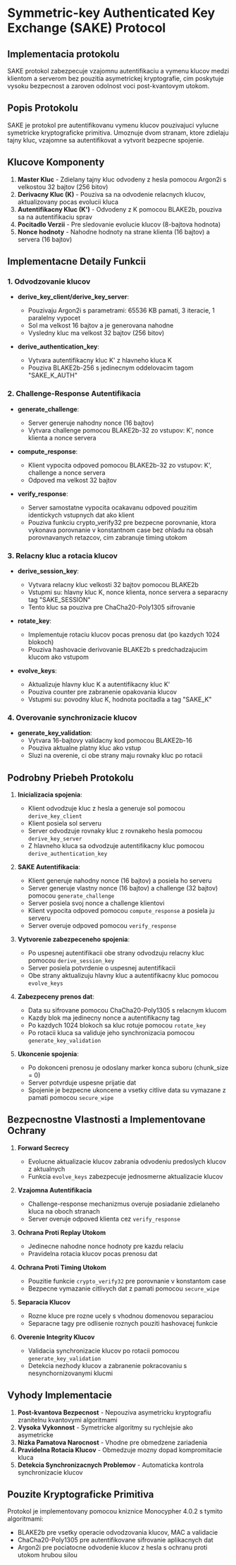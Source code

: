 # Symmetric-key Authenticated Key Exchange (SAKE) Protocol

## Implementacia protokolu

SAKE protokol zabezpecuje vzajomnu autentifikaciu a vymenu klucov medzi klientom a serverom bez pouzitia asymetrickej kryptografie, cim poskytuje vysoku bezpecnost a zaroven odolnost voci post-kvantovym utokom.

## Popis Protokolu

SAKE je protokol pre autentifikovanu vymenu klucov pouzivajuci vylucne symetricke kryptograficke primitiva. Umoznuje dvom stranam, ktore zdielaju tajny kluc, vzajomne sa autentifikovat a vytvorit bezpecne spojenie.

## Klucove Komponenty

1. **Master Kluc** - Zdielany tajny kluc odvodeny z hesla pomocou Argon2i s velkostou 32 bajtov (256 bitov)
2. **Derivacny Kluc (K)** - Pouziva sa na odvodenie relacnych klucov, aktualizovany pocas evolucii kluca
3. **Autentifikacny Kluc (K')** - Odvodeny z K pomocou BLAKE2b, pouziva sa na autentifikaciu sprav
4. **Pocitadlo Verzii** - Pre sledovanie evolucie klucov (8-bajtova hodnota)
5. **Nonce hodnoty** - Nahodne hodnoty na strane klienta (16 bajtov) a servera (16 bajtov)

## Implementacne Detaily Funkcii

### 1. Odvodzovanie klucov

- **derive_key_client/derive_key_server**: 
  - Pouzivaju Argon2i s parametrami: 65536 KB pamati, 3 iteracie, 1 paralelny vypocet
  - Sol ma velkost 16 bajtov a je generovana nahodne
  - Vysledny kluc ma velkost 32 bajtov (256 bitov)

- **derive_authentication_key**: 
  - Vytvara autentifikacny kluc K' z hlavneho kluca K
  - Pouziva BLAKE2b-256 s jedinecnym oddelovacim tagom "SAKE_K_AUTH"

### 2. Challenge-Response Autentifikacia

- **generate_challenge**:
  - Server generuje nahodny nonce (16 bajtov)
  - Vytvara challenge pomocou BLAKE2b-32 zo vstupov: K', nonce klienta a nonce servera

- **compute_response**:
  - Klient vypocita odpoved pomocou BLAKE2b-32 zo vstupov: K', challenge a nonce servera
  - Odpoved ma velkost 32 bajtov

- **verify_response**:
  - Server samostatne vypocita ocakavanu odpoved pouzitim identickych vstupnych dat ako klient
  - Pouziva funkciu crypto_verify32 pre bezpecne porovnanie, ktora vykonava porovnanie v konstantnom case
    bez ohladu na obsah porovnavanych retazcov, cim zabranuje timing utokom

### 3. Relacny kluc a rotacia klucov

- **derive_session_key**:
  - Vytvara relacny kluc velkosti 32 bajtov pomocou BLAKE2b
  - Vstupmi su: hlavny kluc K, nonce klienta, nonce servera a separacny tag "SAKE_SESSION"
  - Tento kluc sa pouziva pre ChaCha20-Poly1305 sifrovanie

- **rotate_key**:
  - Implementuje rotaciu klucov pocas prenosu dat (po kazdych 1024 blokoch)
  - Pouziva hashovacie derivovanie BLAKE2b s predchadzajucim klucom ako vstupom

- **evolve_keys**:
  - Aktualizuje hlavny kluc K a autentifikacny kluc K'
  - Pouziva counter pre zabranenie opakovania klucov
  - Vstupmi su: povodny kluc K, hodnota pocitadla a tag "SAKE_K"

### 4. Overovanie synchronizacie klucov

- **generate_key_validation**:
  - Vytvara 16-bajtovy validacny kod pomocou BLAKE2b-16
  - Pouziva aktualne platny kluc ako vstup
  - Sluzi na overenie, ci obe strany maju rovnaky kluc po rotacii

## Podrobny Priebeh Protokolu

1. **Inicializacia spojenia**:
   - Klient odvodzuje kluc z hesla a generuje sol pomocou `derive_key_client`
   - Klient posiela sol serveru
   - Server odvodzuje rovnaky kluc z rovnakeho hesla pomocou `derive_key_server`
   - Z hlavneho kluca sa odvodzuje autentifikacny kluc pomocou `derive_authentication_key`

2. **SAKE Autentifikacia**:
   - Klient generuje nahodny nonce (16 bajtov) a posiela ho serveru
   - Server generuje vlastny nonce (16 bajtov) a challenge (32 bajtov) pomocou `generate_challenge`
   - Server posiela svoj nonce a challenge klientovi
   - Klient vypocita odpoved pomocou `compute_response` a posiela ju serveru
   - Server overuje odpoved pomocou `verify_response`

3. **Vytvorenie zabezpeceneho spojenia**:
   - Po uspesnej autentifikacii obe strany odvodzuju relacny kluc pomocou `derive_session_key`
   - Server posiela potvrdenie o uspesnej autentifikacii
   - Obe strany aktualizuju hlavny kluc a autentifikacny kluc pomocou `evolve_keys`

4. **Zabezpeceny prenos dat**:
   - Data su sifrovane pomocou ChaCha20-Poly1305 s relacnym klucom
   - Kazdy blok ma jedinecny nonce a autentifikacny tag
   - Po kazdych 1024 blokoch sa kluc rotuje pomocou `rotate_key`
   - Po rotacii kluca sa validuje jeho synchronizacia pomocou `generate_key_validation`

5. **Ukoncenie spojenia**:
   - Po dokonceni prenosu je odoslany marker konca suboru (chunk_size = 0)
   - Server potvrduje uspesne prijatie dat
   - Spojenie je bezpecne ukoncene a vsetky citlive data su vymazane z pamati pomocou `secure_wipe`

## Bezpecnostne Vlastnosti a Implementovane Ochrany

1. **Forward Secrecy** 
   - Evolucne aktualizacie klucov zabrania odvodeniu predoslych klucov z aktualnych
   - Funkcia `evolve_keys` zabezpecuje jednosmerne aktualizacie klucov

2. **Vzajomna Autentifikacia** 
   - Challenge-response mechanizmus overuje posiadanie zdielaneho kluca na oboch stranach
   - Server overuje odpoved klienta cez `verify_response`

3. **Ochrana Proti Replay Utokom** 
   - Jedinecne nahodne nonce hodnoty pre kazdu relaciu
   - Pravidelna rotacia klucov pocas prenosu dat

4. **Ochrana Proti Timing Utokom**
   - Pouzitie funkcie `crypto_verify32` pre porovnanie v konstantom case
   - Bezpecne vymazanie citlivych dat z pamati pomocou `secure_wipe`

5. **Separacia Klucov** 
   - Rozne kluce pre rozne ucely s vhodnou domenovou separaciou
   - Separacne tagy pre odlisenie roznych pouziti hashovacej funkcie

6. **Overenie Integrity Klucov**
   - Validacia synchronizacie klucov po rotacii pomocou `generate_key_validation`
   - Detekcia nezhody klucov a zabranenie pokracovaniu s nesynchornizovanymi klucmi

## Vyhody Implementacie

1. **Post-kvantova Bezpecnost** - Nepouziva asymetricku kryptografiu zranitelnu kvantovymi algoritmami
2. **Vysoka Vykonnost** - Symetricke algoritmy su rychlejsie ako asymetricke
3. **Nizka Pamatova Narocnost** - Vhodne pre obmedzene zariadenia
4. **Pravidelna Rotacia Klucov** - Obmedzuje mozny dopad kompromitacie kluca
5. **Detekcia Synchronizacnych Problemov** - Automaticka kontrola synchronizacie klucov

## Pouzite Kryptograficke Primitiva

Protokol je implementovany pomocou kniznice Monocypher 4.0.2 s tymito algoritmami:
- BLAKE2b pre vsetky operacie odvodzovania klucov, MAC a validacie
- ChaCha20-Poly1305 pre autentifikovane sifrovanie aplikacnych dat
- Argon2i pre pociatocne odvodenie klucov z hesla s ochranu proti utokom hrubou silou
